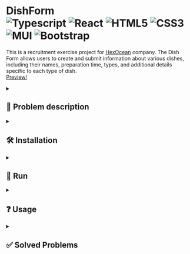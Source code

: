 # DishForm  <div> ![Typescript](https://img.shields.io/badge/TypeScript-007ACC?style=for-the-badge&logo=typescript&logoColor=white&style=plastic) ![React](https://img.shields.io/badge/React-%2320232a.svg?style=for-the-badge&logo=react&logoColor=%2361DAFB&style=plastic) ![HTML5](https://img.shields.io/badge/HTML5-%23E34F26.svg?style=for-the-badge&logo=html5&logoColor=white&style=plastic) ![CSS3](https://img.shields.io/badge/CSS3-%231572B6.svg?style=for-the-badge&logo=css3&logoColor=white&style=plastic) ![MUI](https://img.shields.io/badge/Material%20UI-%230081CB.svg?style=for-the-badge&logo=mui&logoColor=white&style=plastic) ![Bootstrap](https://img.shields.io/badge/Bootstrap-%23563D7C.svg?style=for-the-badge&logo=bootstrap&logoColor=white&style=plastic) </div>

This is a recruitment exercise project for [HexOcean](https://hexocean.com/) company.
The Dish Form allows users to create and submit information about various dishes, including their names, preparation time, types, and additional details specific to each type of dish. </br>
[Preview!](https://dishform.herokuapp.com/)

<details><summary> <h2>  📖 Problem description  </summary>

```
Create a form that will contain the following fields:
name - dish name (text field)
preparation_time - preparation time (duration field, would be nice if the input will be formatted like 00:00:00)
type - dish type (select field with the following options: pizza, soup, sandwich)

After selecting dish type, conditionally display other fields:
for pizza:
 • no_of_slices - # of slices (number field)
 • diameter - diameter (float field)

for soup:
 • spiciness_scale - spiciness scale (1-10)

for sandwich:
 • slices_of_bread - number of slices of bread required (number field)

All fields should be required (fields depending on the dish type should be required conditionally based on what type of dish is selected).

Data should be submitted via POST request as a JSON to https://umzzcc503l.execute-api.us-west-2.amazonaws.com/dishes/ and the form should support returned validation errors (if any).

Example request:
curl -H 'Content-Type: application/json' -X POST -d '{"name": "Test pizza", "preparation_time": "01:30:22", "type": "pizza", "no_of_slices": 4, "diameter": 33.4}' https://umzzcc503l.execute-api.us-west-2.amazonaws.com/dishes/

Example response:
{
  "diameter": 33.4,
  "name": "Test pizza",
  "no_of_slices": 4,
  "preparation_time": "01:30:22",
  "type": "pizza",
  "id": 1
}
```

</details>


<details><summary> <h2>  🛠️ Installation  </summary>

• First make sure u have installed latest versions of [ReactJS, NodeJS,](https://www.tutorialspoint.com/reactjs/reactjs_environment_setup.htm)

• Clone this repository.

• Install modules using npm install in **dish-form** directory.

```bash
npm install
```

### **Make sure u have installed all modules!**

</details>


<details><summary> <h2>  🚀 Run  </summary>

• **dish-form** directory:

```bash
npm start
```

</details>  


<details><summary> <h2> ❓ Usage  </summary>

• **localhost:3000** - Dish Form page

</details>  



<details><summary> <h2> ✅ Solved Problems  </summary>

- [X] Completed dish form with variations

- [X] Modern form library - Formik

- [X] Validation handling

- [X] Material UI

- [X] TypeScript

- [X] Live preview

</details>

